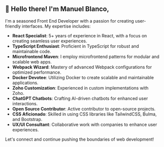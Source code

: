 <!--
**mblancodev/mblancodev** is a ✨ _special_ ✨ repository because its `README.md` (this file) appears on your GitHub profile.

Here are some ideas to get you started:

- 🔭 I’m currently working on ...
- 🌱 I’m currently learning ...
- 👯 I’m looking to collaborate on ...
- 🤔 I’m looking for help with ...
- 💬 Ask me about ...
- 📫 How to reach me: ...
- 😄 Pronouns: ...
- ⚡ Fun fact: ...
-->
## 👋 Hello there! I'm Manuel Blanco,

I'm a seasoned Front End Developer with a passion for creating user-friendly interfaces. My expertise includes:

- **React Specialist**: 5+ years of experience in React, with a focus on creating seamless user experiences.
- **TypeScript Enthusiast**: Proficient in TypeScript for robust and maintainable code.
- **Microfrontend Maven**: I employ microfrontend patterns for modular and scalable web apps.
- **Webpack Wizard**: Mastery of advanced Webpack configurations for optimized performance.
- **Docker Devotee**: Utilizing Docker to create scalable and maintainable applications.
- **Zoho Customization**: Experienced in custom implementations with Zoho.
- **ChatGPT Chatbots**: Crafting AI-driven chatbots for enhanced user interactions.
- **Open Source Contributor**: Active contributor to open-source projects.
- **CSS Aficionado**: Skilled in using CSS libraries like TailwindCSS, Bulma, and Bootstrap.
- **UX/UI Consultant**: Collaborative work with companies to enhance user experiences.

Let's connect and continue pushing the boundaries of web development!

